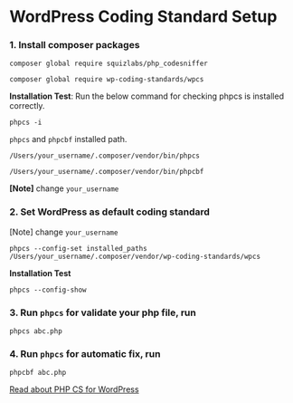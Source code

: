 # WordPress Coding Standard Setup

### 1. Install composer packages
```    
composer global require squizlabs/php_codesniffer
```
```
composer global require wp-coding-standards/wpcs
```
    
**Installation Test**: Run the below command for checking phpcs is installed correctly.

``` 
phpcs -i
```

`phpcs` and `phpcbf` installed path.  
```
/Users/your_username/.composer/vendor/bin/phpcs
```
```
/Users/your_username/.composer/vendor/bin/phpcbf  
```
**[Note]** change  `your_username`  
### 2. Set WordPress as default coding standard
[Note] change `your_username`   
```
phpcs --config-set installed_paths /Users/your_username/.composer/vendor/wp-coding-standards/wpcs
```

**Installation Test**  
    
```
phpcs --config-show
```

### 3. Run `phpcs` for validate your php file, run
    
```
phpcs abc.php
```

### 4. Run `phpcs` for automatic fix, run

```
phpcbf abc.php
```

[Read about PHP CS for WordPress](https://developer.wordpress.org/coding-standards/wordpress-coding-standards/php/)
